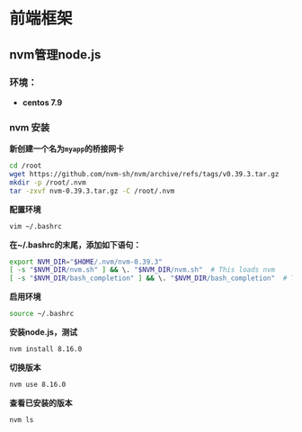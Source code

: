 # 前端框架


## nvm管理node.js

### 环境：

- **centos 7.9**

### nvm 安装

**新创建一个名为`myapp`的桥接网卡**

```bash
cd /root
wget https://github.com/nvm-sh/nvm/archive/refs/tags/v0.39.3.tar.gz
mkdir -p /root/.nvm
tar -zxvf nvm-0.39.3.tar.gz -C /root/.nvm
```

**配置环境**

```bash
vim ~/.bashrc
```

**在~/.bashrc的末尾，添加如下语句：**

```bash
export NVM_DIR="$HOME/.nvm/nvm-0.39.3"
[ -s "$NVM_DIR/nvm.sh" ] && \. "$NVM_DIR/nvm.sh"  # This loads nvm
[ -s "$NVM_DIR/bash_completion" ] && \. "$NVM_DIR/bash_completion"  # This loads nvm bash_completion
```

**启用环境**

```bash
source ~/.bashrc
```

**安装node.js，测试**

```bash
nvm install 8.16.0
```

**切换版本**

```bash
nvm use 8.16.0
```

**查看已安装的版本**

```bash
nvm ls
```


